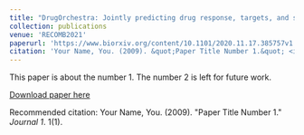```yaml
---
title: "DrugOrchestra: Jointly predicting drug response, targets, and side effects via deep multi-task learning\njjj"
collection: publications
venue: 'RECOMB2021'
paperurl: 'https://www.biorxiv.org/content/10.1101/2020.11.17.385757v1'
citation: 'Your Name, You. (2009). &quot;Paper Title Number 1.&quot; <i>Journal 1</i>. 1(1).'
---
```

This paper is about the number 1. The number 2 is left for future work.

[Download paper here](http://academicpages.github.io/files/paper1.pdf)

Recommended citation: Your Name, You. (2009). "Paper Title Number 1." <i>Journal 1</i>. 1(1).
